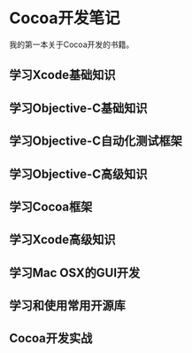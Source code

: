 # Cocoa开发笔记

我的第一本关于Cocoa开发的书籍。

## 学习Xcode基础知识

## 学习Objective-C基础知识

## 学习Objective-C自动化测试框架

## 学习Objective-C高级知识

## 学习Cocoa框架

## 学习Xcode高级知识

## 学习Mac OSX的GUI开发

## 学习和使用常用开源库

## Cocoa开发实战


